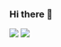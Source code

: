 ### Hi there 👋
<img src="https://github-readme-stats.vercel.app/api?username=aman-rkl&show_icons=true&count_private=true&theme=radical ">
<img  src="https://github-readme-stats.vercel.app/api/top-langs/?username=aman-rkl&theme=dark&hide_langs_below=1" />
<!--
**Aman-rkl/Aman-rkl** is a ✨ _special_ ✨ repository because its `README.md` (this file) appears on your GitHub profile.

Here are some ideas to get you started:

- 🔭 I’m currently working on ...
- 🌱 I’m currently learning ...
- 👯 I’m looking to collaborate on ...
- 🤔 I’m looking for help with ...
- 💬 Ask me about ...
- 📫 How to reach me: ...
- 😄 Pronouns: ...
- ⚡ Fun fact: ...
-->
